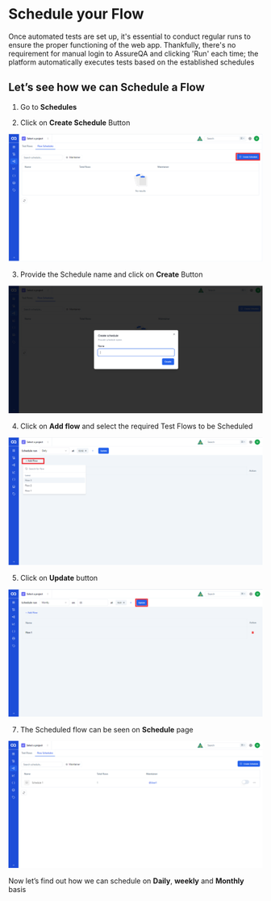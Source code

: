 # Schedule your Flow

Once automated tests are set up, it's essential to conduct regular runs to ensure the proper functioning of the web app. Thankfully, there's no requirement for manual login to AssureQA and clicking 'Run' each time; the platform automatically executes tests based on the established schedules

## Let’s see how we can Schedule a Flow

1. Go to **Schedules**

2. Click on **Create Schedule** Button

![SC 1](/images/SC%201.1.png)

3. Provide the Schedule name and click on **Create** Button

![SC 2](/images/SC%201.2.png)

4. Click on **Add flow** and select the required Test Flows to be Scheduled

![SC 3](/images/SC%20Add%20flow%201.5.png)

5.  Click on **Update** button

![SC 4](/images/SC%20update%201.6.png)

7. The Scheduled flow can be seen on **Schedule** page 

![SC 5](/images/SC%20Schedule%20page%201.7.png)


Now let’s find out how we can schedule on **Daily**, **weekly** and **Monthly** basis
